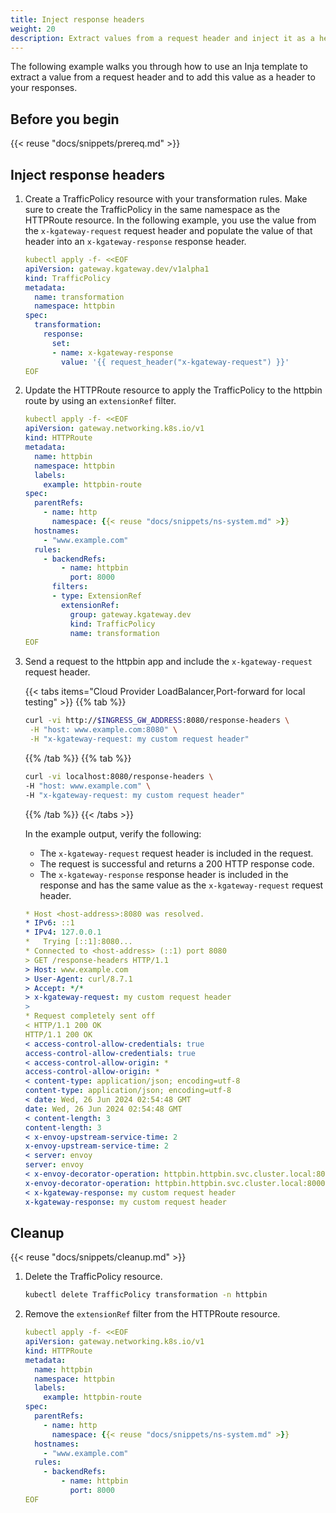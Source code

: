 ```yaml
---
title: Inject response headers
weight: 20
description: Extract values from a request header and inject it as a header to your response. 
---
```


The following example walks you through how to use an Inja template to extract a value from a request header and to add this value as a header to your responses. 

## Before you begin

{{< reuse "docs/snippets/prereq.md" >}}

## Inject response headers
   
1. Create a TrafficPolicy resource with your transformation rules. Make sure to create the TrafficPolicy in the same namespace as the HTTPRoute resource. In the following example, you use the value from the `x-kgateway-request` request header and populate the value of that header into an `x-kgateway-response` response header.
   
   ```yaml
   kubectl apply -f- <<EOF
   apiVersion: gateway.kgateway.dev/v1alpha1
   kind: TrafficPolicy
   metadata:
     name: transformation
     namespace: httpbin
   spec:
     transformation:
       response:
         set:
         - name: x-kgateway-response
           value: '{{ request_header("x-kgateway-request") }}' 
   EOF
   ```

2. Update the HTTPRoute resource to apply the TrafficPolicy to the httpbin route by using an `extensionRef` filter.

   ```yaml
   kubectl apply -f- <<EOF
   apiVersion: gateway.networking.k8s.io/v1
   kind: HTTPRoute
   metadata:
     name: httpbin
     namespace: httpbin
     labels:
       example: httpbin-route
   spec:
     parentRefs:
       - name: http
         namespace: {{< reuse "docs/snippets/ns-system.md" >}}
     hostnames:
       - "www.example.com"
     rules:
       - backendRefs:
           - name: httpbin
             port: 8000
         filters:
         - type: ExtensionRef
           extensionRef:
             group: gateway.kgateway.dev
             kind: TrafficPolicy
             name: transformation
   EOF
   ```

3. Send a request to the httpbin app and include the `x-kgateway-request` request header.
   
   {{< tabs items="Cloud Provider LoadBalancer,Port-forward for local testing" >}}
   {{% tab %}}
   ```sh
   curl -vi http://$INGRESS_GW_ADDRESS:8080/response-headers \
    -H "host: www.example.com:8080" \
    -H "x-kgateway-request: my custom request header" 
   ```
   {{% /tab %}}
   {{% tab %}}
   ```sh
   curl -vi localhost:8080/response-headers \
   -H "host: www.example.com" \
   -H "x-kgateway-request: my custom request header"
   ```
   {{% /tab %}}
   {{< /tabs >}}
   
   In the example output, verify the following:
   
   * The `x-kgateway-request` request header is included in the request.
   * The request is successful and returns a 200 HTTP response code.
   * The `x-kgateway-response` response header is included in the response and has the same value as the `x-kgateway-request` request header.

   ```yaml {linenos=table,hl_lines=[10,14,32],linenostart=1}
   * Host <host-address>:8080 was resolved.
   * IPv6: ::1
   * IPv4: 127.0.0.1
   *   Trying [::1]:8080...
   * Connected to <host-address> (::1) port 8080
   > GET /response-headers HTTP/1.1
   > Host: www.example.com
   > User-Agent: curl/8.7.1
   > Accept: */*
   > x-kgateway-request: my custom request header
   > 
   * Request completely sent off
   < HTTP/1.1 200 OK
   HTTP/1.1 200 OK
   < access-control-allow-credentials: true
   access-control-allow-credentials: true
   < access-control-allow-origin: *
   access-control-allow-origin: *
   < content-type: application/json; encoding=utf-8
   content-type: application/json; encoding=utf-8
   < date: Wed, 26 Jun 2024 02:54:48 GMT
   date: Wed, 26 Jun 2024 02:54:48 GMT
   < content-length: 3
   content-length: 3
   < x-envoy-upstream-service-time: 2
   x-envoy-upstream-service-time: 2
   < server: envoy
   server: envoy
   < x-envoy-decorator-operation: httpbin.httpbin.svc.cluster.local:8000/*
   x-envoy-decorator-operation: httpbin.httpbin.svc.cluster.local:8000/*
   < x-kgateway-response: my custom request header
   x-kgateway-response: my custom request header
   ```
   
## Cleanup

{{< reuse "docs/snippets/cleanup.md" >}}

1. Delete the TrafficPolicy resource.

   ```sh
   kubectl delete TrafficPolicy transformation -n httpbin
   ```
   
2. Remove the `extensionRef` filter from the HTTPRoute resource.

   ```yaml
   kubectl apply -f- <<EOF
   apiVersion: gateway.networking.k8s.io/v1
   kind: HTTPRoute
   metadata:
     name: httpbin
     namespace: httpbin
     labels:
       example: httpbin-route
   spec:
     parentRefs:
       - name: http
         namespace: {{< reuse "docs/snippets/ns-system.md" >}}
     hostnames:
       - "www.example.com"
     rules:
       - backendRefs:
           - name: httpbin
             port: 8000
   EOF
   ```
   
